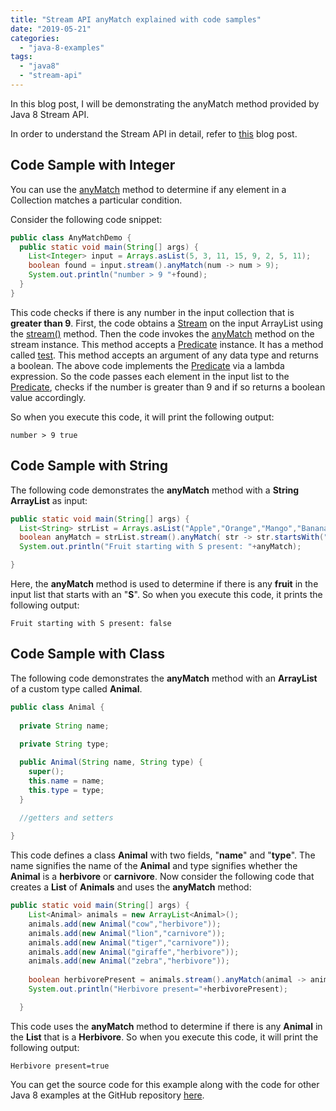 ```yaml
---
title: "Stream API anyMatch explained with code samples"
date: "2019-05-21"
categories: 
  - "java-8-examples"
tags: 
  - "java8"
  - "stream-api"
---
```


In this blog post, I will be demonstrating the anyMatch method provided by Java 8 Stream API.

In order to understand the Stream API in detail, refer to [this](../java8-features/java-8-stream-api.md) blog post.

## Code Sample with Integer

You can use the [anyMatch](https://docs.oracle.com/javase/8/docs/api/java/util/stream/Stream.html#anyMatch-java.util.function.Predicate-) method to determine if any element in a Collection matches a particular condition.

Consider the following code snippet:

```java
public class AnyMatchDemo {
  public static void main(String[] args) {
    List<Integer> input = Arrays.asList(5, 3, 11, 15, 9, 2, 5, 11);
    boolean found = input.stream().anyMatch(num -> num > 9);
    System.out.println("number > 9 "+found);
  }
}
```

This code checks if there is any number in the input collection that is **greater than 9**. First, the code obtains a [Stream](../java8-features/java-8-stream-api.md) on the input ArrayList using the [stream()](https://docs.oracle.com/javase/8/docs/api/java/util/Collection.html#stream--) method. Then the code invokes the [anyMatch](https://docs.oracle.com/javase/8/docs/api/java/util/stream/Stream.html#anyMatch-java.util.function.Predicate-) method on the stream instance. This method accepts a [Predicate](java-8-predicate-example.md) instance. It has a method called [test](https://docs.oracle.com/javase/8/docs/api/java/util/function/Predicate.html#test-T-). This method accepts an argument of any data type and returns a boolean. The above code implements the [Predicate](java-8-predicate-example.md) via a lambda expression. So the code passes each element in the input list to the [Predicate](java-8-predicate-example.md), checks if the number is greater than 9 and if so returns a boolean value accordingly.

So when you execute this code, it will print the following output:

```
number > 9 true
```

## Code Sample with String

The following code demonstrates the **anyMatch** method with a **String** **ArrayList** as input:

```java
public static void main(String[] args) {
  List<String> strList = Arrays.asList("Apple","Orange","Mango","Banana");
  boolean anyMatch = strList.stream().anyMatch( str -> str.startsWith("S"));
  System.out.println("Fruit starting with S present: "+anyMatch);

}
```

Here, the **anyMatch** method is used to determine if there is any **fruit** in the input list that starts with an "**S**". So when you execute this code, it prints the following output:

```
Fruit starting with S present: false
```

## Code Sample with Class

The following code demonstrates the **anyMatch** method with an **ArrayList** of a custom type called **Animal**.

```java
public class Animal {
  
  private String name;
  
  private String type;

  public Animal(String name, String type) {
    super();
    this.name = name;
    this.type = type;
  }
  
  //getters and setters

}
```

This code defines a class **Animal** with two fields, "**name**" and "**type**". The name signifies the name of the **Animal** and type signifies whether the **Animal** is a **herbivore** or **carnivore**. Now consider the following code that creates a **List** of **Animals** and uses the **anyMatch** method:

```java
public static void main(String[] args) {
    List<Animal> animals = new ArrayList<Animal>(); 
    animals.add(new Animal("cow","herbivore"));
    animals.add(new Animal("lion","carnivore"));
    animals.add(new Animal("tiger","carnivore"));
    animals.add(new Animal("giraffe","herbivore"));
    animals.add(new Animal("zebra","herbivore"));
    
    boolean herbivorePresent = animals.stream().anyMatch(animal -> animal.getType().equals("herbivore"));
    System.out.println("Herbivore present="+herbivorePresent);

  }
```

This code uses the **anyMatch** method to determine if there is any **Animal** in the **List** that is a **Herbivore**. So when you execute this code, it will print the following output:

```
Herbivore present=true
```

You can get the source code for this example along with the code for other Java 8 examples at the GitHub repository [here](https://github.com/reshmabidikar/Java8Demo).
